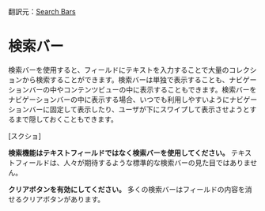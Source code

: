 翻訳元：[Search Bars](https://developer.apple.com/design/human-interface-guidelines/ios/bars/search-bars/)

# 検索バー

検索バーを使用すると、フィールドにテキストを入力することで大量のコレクションから検索することができます。検索バーは単独で表示することも、ナビゲーションバーの中やコンテンツビューの中に表示することもできます。検索バーをナビゲーションバーの中に表示する場合、いつでも利用しやすいようにナビゲーションバーに固定して表示したり、ユーザが下にスワイプして表示させようとするまで隠しておくこともできます。

[スクショ]

**検索機能はテキストフィールドではなく検索バーを使用してください。** テキストフィールドは、人々が期待するような標準的な検索バーの見た目ではありません。

**クリアボタンを有効にしてください。** 多くの検索バーはフィールドの内容を消せるクリアボタンがあります。
